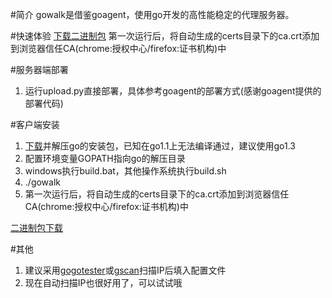 #简介
gowalk是借鉴goagent，使用go开发的高性能稳定的代理服务器。

#快速体验
[下载二进制包](http://pan.baidu.com/s/1hq69vAO)
第一次运行后，将自动生成的certs目录下的ca.crt添加到浏览器信任CA(chrome:授权中心/firefox:证书机构)中

#服务器端部署
1. 运行upload.py直接部署，具体参考goagent的部署方式(感谢goagent提供的部署代码)

#客户端安装
1. [下载](https://golang.org/dl/)并解压go的安装包，已知在go1.1上无法编译通过，建议使用go1.3
2. 配置环境变量GOPATH指向go的解压目录
3. windows执行build.bat，其他操作系统执行build.sh
4. ./gowalk
5. 第一次运行后，将自动生成的certs目录下的ca.crt添加到浏览器信任CA(chrome:授权中心/firefox:证书机构)中

[二进制包下载](http://pan.baidu.com/s/1hq69vAO)

#其他
1. 建议采用[gogotester](https://github.com/azzvx/gogotester)或[gscan](https://github.com/yinqiwen/gscan)扫描IP后填入配置文件
2. 现在自动扫描IP也很好用了，可以试试哦
